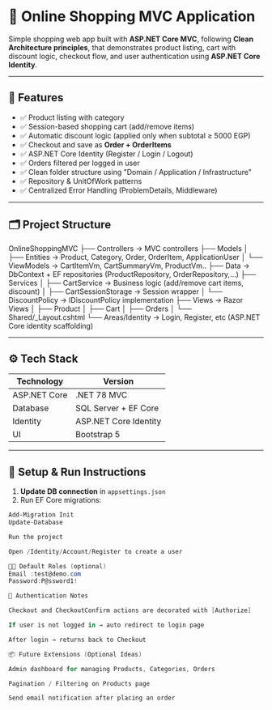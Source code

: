 # 🛒 Online Shopping MVC Application

Simple shopping web app built with **ASP.NET Core MVC**, following **Clean Architecture principles**, that demonstrates product listing, cart with discount logic, checkout flow, and user authentication using **ASP.NET Core Identity**.

---

## 📌 Features

- ✅ Product listing with category
- ✅ Session-based shopping cart (add/remove items)
- ✅ Automatic discount logic (applied only when subtotal ≥ 5000 EGP)
- ✅ Checkout and save as **Order + OrderItems**
- ✅ ASP.NET Core Identity (Register / Login / Logout)
- ✅ Orders filtered per logged in user
- ✅ Clean folder structure using "Domain / Application / Infrastructure"
- ✅ Repository & UnitOfWork patterns
- ✅ Centralized Error Handling (ProblemDetails, Middleware)

---

## 🗂️ Project Structure
OnlineShoppingMVC
├── Controllers → MVC controllers
├── Models
│ ├── Entities → Product, Category, Order, OrderItem, ApplicationUser
│ └── ViewModels → CartItemVm, CartSummaryVm, ProductVm..
├── Data → DbContext + EF repositories (ProductRepository, OrderRepository,…)
├── Services
│ ├── CartService → Business logic (add/remove cart items, discount)
│ ├── CartSessionStorage → Session wrapper
│ └── DiscountPolicy → IDiscountPolicy implementation
├── Views → Razor Views
│ ├── Product
│ ├── Cart
│ ├── Orders
│ └── Shared/_Layout.cshtml
└── Areas/Identity → Login, Register, etc (ASP.NET Core identity scaffolding)


---

## ⚙️ Tech Stack

| Technology     | Version             |
|----------------|---------------------|
| ASP.NET Core   | .NET 78 MVC         |
| Database       | SQL Server + EF Core |
| Identity       | ASP.NET Core Identity |
| UI            | Bootstrap 5          |

---

## 🚀 Setup & Run Instructions

1. **Update DB connection** in `appsettings.json`  
2. Run EF Core migrations:

```powershell
Add-Migration Init
Update-Database

Run the project

Open /Identity/Account/Register to create a user

👩‍💻 Default Roles (optional)
Email :test@demo.com
Password:P@ssword1!	

🔐 Authentication Notes

Checkout and CheckoutConfirm actions are decorated with [Authorize]

If user is not logged in → auto redirect to login page

After login → returns back to Checkout

📦 Future Extensions (Optional Ideas)

Admin dashboard for managing Products, Categories, Orders

Pagination / Filtering on Products page

Send email notification after placing an order
